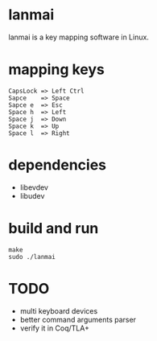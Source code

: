 # lanmai
lanmai is a key mapping software in Linux.

# mapping keys
```
CapsLock => Left Ctrl
Sapce    => Space
Sapce e  => Esc
Space h  => Left
Space j  => Down
Space k  => Up
Space l  => Right
```

# dependencies
+ libevdev
+ libudev

# build and run
```
make
sudo ./lanmai
```

# TODO
+ multi keyboard devices
+ better command arguments parser
+ verify it in Coq/TLA+
